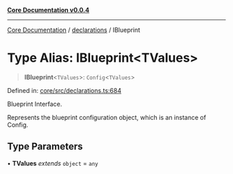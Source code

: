 [**Core Documentation v0.0.4**](../../README.md)

***

[Core Documentation](../../modules.md) / [declarations](../README.md) / IBlueprint

# Type Alias: IBlueprint\<TValues\>

> **IBlueprint**\<`TValues`\>: `Config`\<`TValues`\>

Defined in: [core/src/declarations.ts:684](https://github.com/stonemjs/core/blob/8c14a336c794eb98d8513b950cb1c2786962eaaf/src/declarations.ts#L684)

Blueprint Interface.

Represents the blueprint configuration object, which is an instance of Config.

## Type Parameters

• **TValues** *extends* `object` = `any`
